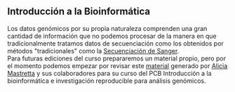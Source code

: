 ## Introducción a la Bioinformática  
Los datos genómicos por su propia naturaleza comprenden una gran cantidad de información que no podemos procesar de la manera en que tradicionalmente tratamos datos de secuenciación como los obtenidos por métodos "tradicionales" como la [Secuenciación de Sanger]().  
Para futuras ediciones del curso prepararemos un material propio, pero por el momento podemos empezar por revisar este [material]((https://github.com/AlexLlanesQuevedo/BioinfinvRepro/blob/master/Unidad1/Unidad1_Intro_programacion.md)) generado por [Alicia Mastretta](https://scholar.google.com/citations?user=3oZrmXcAAAAJ&hl=es) y sus colaboradores para su curso del PCB Introducción a la bioinformática e investigación reproducible para análisis genómicos.  

